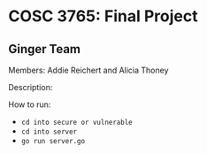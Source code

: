 # COSC 3765: Final Project
## Ginger Team
Members: Addie Reichert and Alicia Thoney


Description:

How to run:
- `cd into secure or vulnerable`
- `cd into server`
- `go run server.go`